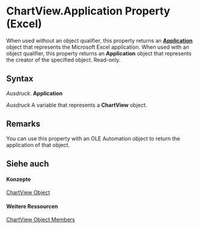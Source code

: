 
# ChartView.Application Property (Excel)

When used without an object qualifier, this property returns an  **[Application](19b73597-5cf9-4f56-8227-b5211f657f6f.md)** object that represents the Microsoft Excel application. When used with an object qualifier, this property returns an **Application** object that represents the creator of the specified object. Read-only.


## Syntax

 _Ausdruck_. **Application**

 _Ausdruck_ A variable that represents a **ChartView** object.


## Remarks

You can use this property with an OLE Automation object to return the application of that object.


## Siehe auch


#### Konzepte


[ChartView Object](2e59e8c1-f1cd-1589-ae36-22d6c5dccbf6.md)
#### Weitere Ressourcen


[ChartView Object Members](http://msdn.microsoft.com/library/d9758fe2-fc44-8f29-5c19-1068929164ed%28Office.15%29.aspx)